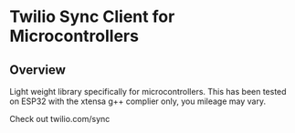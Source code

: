 # Twilio Sync Client for Microcontrollers

## Overview

Light weight library specifically for microcontrollers. This has been tested on ESP32 with the xtensa g++ complier only, you mileage may vary.

Check out twilio.com/sync

